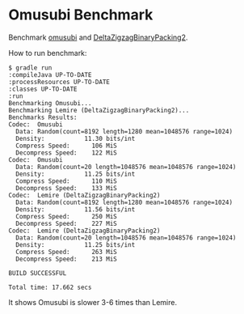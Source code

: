 # Omusubi Benchmark

Benchmark [omusubi](https://github.com/koron/omusubi) and [DeltaZigzagBinaryPacking2](https://github.com/koron/JavaFastPFOR).

How to run benchmark:

```
$ gradle run
:compileJava UP-TO-DATE
:processResources UP-TO-DATE
:classes UP-TO-DATE
:run
Benchmarking Omusubi...
Benchmarking Lemire (DeltaZigzagBinaryPacking2)...
Benchmarks Results:
Codec:  Omusubi
  Data: Random(count=8192 length=1280 mean=1048576 range=1024)
  Density:           11.30 bits/int
  Compress Speed:      106 MiS
  Decompress Speed:    122 MiS
Codec:  Omusubi
  Data: Random(count=20 length=1048576 mean=1048576 range=1024)
  Density:           11.25 bits/int
  Compress Speed:      110 MiS
  Decompress Speed:    133 MiS
Codec:  Lemire (DeltaZigzagBinaryPacking2)
  Data: Random(count=8192 length=1280 mean=1048576 range=1024)
  Density:           11.56 bits/int
  Compress Speed:      250 MiS
  Decompress Speed:    227 MiS
Codec:  Lemire (DeltaZigzagBinaryPacking2)
  Data: Random(count=20 length=1048576 mean=1048576 range=1024)
  Density:           11.25 bits/int
  Compress Speed:      263 MiS
  Decompress Speed:    213 MiS

BUILD SUCCESSFUL

Total time: 17.662 secs
```

It shows Omusubi is slower 3-6 times than Lemire.
